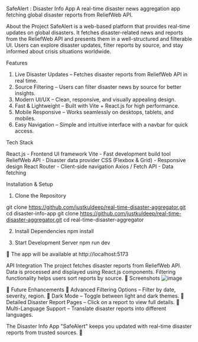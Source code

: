 SafeAlert : Disaster Info App
A real-time disaster news aggregation app fetching global disaster reports from ReliefWeb API.

About the Project
SafeAlert is a web-based platform that provides real-time updates on global disasters. It fetches disaster-related news and reports from the ReliefWeb API and presents them in a well-structured and filterable UI. Users can explore disaster updates, filter reports by source, and stay informed about crisis situations worldwide.

Features
1. Live Disaster Updates – Fetches disaster reports from ReliefWeb API in real time.
2. Source Filtering – Users can filter disaster news by source for better insights.
3. Modern UI/UX – Clean, responsive, and visually appealing design.
4. Fast & Lightweight – Built with Vite + React.js for high performance.
5. Mobile Responsive – Works seamlessly on desktops, tablets, and mobiles.
6. Easy Navigation – Simple and intuitive interface with a navbar for quick access.

Tech Stack

React.js - Frontend UI framework
Vite - Fast development build tool
ReliefWeb API	- Disaster data provider
CSS (Flexbox & Grid) - Responsive design
React Router - Client-side navigation
Axios / Fetch API -	Data fetching

Installation & Setup
1. Clone the Repository
   
git clone https://github.com/justkuldeep/real-time-disaster-aggregator.git
cd disaster-info-app
git clone https://github.com/justkuldeep/real-time-disaster-aggregator.git
cd real-time-disaster-aggregator

2. Install Dependencies
npm install

3. Start Development Server
npm run dev

🔹 The app will be available at http://localhost:5173

API Integration
The project fetches disaster reports from ReliefWeb API.
Data is processed and displayed using React.js components.
Filtering functionality helps users sort reports by source.
📸 Screenshots
![image](https://github.com/user-attachments/assets/b9234a19-c242-4da7-a311-b952966cedb0)


📌 Future Enhancements
🔹 Advanced Filtering Options – Filter by date, severity, region.
🔹 Dark Mode – Toggle between light and dark themes.
🔹 Detailed Disaster Report Pages – Click on a report to view full details.
🔹 Multi-Language Support – Translate disaster reports into different languages.

The Disaster Info App "SafeAlert" keeps you updated with real-time disaster reports from trusted sources. 🚀
